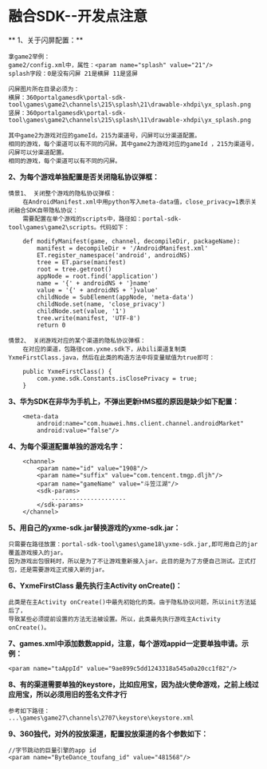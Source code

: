 # 融合SDK--开发点注意

** 1、关于闪屏配置：**

    拿game2举例：
	game2/config.xml中，属性：<param name="splash" value="21"/>
	splash字段：0是没有闪屏 21是横屏 11是竖屏

    闪屏图片所在目录必须为：
	横屏：360portalgamesdk\portal-sdk-tool\games\game2\channels\215\splash\21\drawable-xhdpi\yx_splash.png
	竖屏：360portalgamesdk\portal-sdk-tool\games\game2\channels\215\splash\11\drawable-xhdpi\yx_splash.png

    其中game2为游戏对应的gameId，215为渠道号，闪屏可以分渠道配置。
    相同的游戏，每个渠道可以有不同的闪屏。其中game2为游戏对应的gameId ，215为渠道号，闪屏可以分渠道配置。
    相同的游戏，每个渠道可以有不同的闪屏。

**2、为每个游戏单独配置是否关闭隐私协议弹框：**

    情景1、 关闭整个游戏的隐私协议弹框：
        在AndroidManifest.xml中用python写入meta-data值，close_privacy=1表示关闭融合SDK自带隐私协议：
        需要配置在单个游戏的scripts中，路径如：portal-sdk-tool\games\game2\scripts。代码如下：
    
        def modifyManifest(game, channel, decompileDir, packageName):
            manifest = decompileDir + '/AndroidManifest.xml'
            ET.register_namespace('android', androidNS)
            tree = ET.parse(manifest)
            root = tree.getroot()
            appNode = root.find('application')
            name = '{' + androidNS + '}name'
            value = '{' + androidNS + '}value'
            childNode = SubElement(appNode, 'meta-data')
            childNode.set(name, 'close_privacy')
            childNode.set(value, '1') 
            tree.write(manifest, 'UTF-8')
            return 0

    情景2、 关闭游戏对应的某个渠道的隐私协议弹框：
        在对应的渠道，包路径com.yxme.sdk下，从bili渠道复制类YxmeFirstClass.java，然后在此类的构造方法中将变量赋值为true即可：
    
        public YxmeFirstClass() {
            com.yxme.sdk.Constants.isClosePrivacy = true;
        }


**3、华为SDK在非华为手机上，不弹出更新HMS框的原因是缺少如下配置：**

        <meta-data 
			android:name="com.huawei.hms.client.channel.androidMarket" 
			android:value="false"/>

**4、为每个渠道配置单独的游戏名字：**

        <channel>
            <param name="id" value="1908"/>
            <param name="suffix" value="com.tencent.tmgp.dljh"/>
            <param name="gameName" value="斗笠江湖"/>
            <sdk-params>
                .....................
            </sdk-params>
        </channel>


**5、用自己的yxme-sdk.jar替换游戏的yxme-sdk.jar：**

    只需要在路径放置：portal-sdk-tool\games\game18\yxme-sdk.jar,即可用自己的jar覆盖游戏接入的jar。
    因为游戏出包很耗时，所以是为了不让游戏重新接入jar。此目的是为了方便自己测试。正式打包，还是需要游戏正式接入新的jar。

**6、YxmeFirstClass 最先执行主Activity onCreate()：**

    此类是在主Activity onCreate()中最先初始化的类。由于隐私协议问题，所以init方法延后了，
    导致某些必须提前设置的方法无法被设置。所以，此类最先执行游戏主Activity onCreate()。

**7、games.xml中添加数数appid，注意，每个游戏appid一定要单独申请。示例：**

    <param name="taAppId" value="9ae899c5dd1243318a545a0a20cc1f82"/>

**8、有的渠道需要单独的keystore，比如应用宝，因为战火使命游戏，之前上线过应用宝，所以必须用旧的签名文件才行**
    
    参考如下路径：
    ...\games\game27\channels\2707\keystore\keystore.xml

**9、360独代，对外的投放渠道，配置投放渠道的各个参数如下：**
    
    //字节跳动的巨量引擎的app id
    <param name="ByteDance_toufang_id" value="481568"/>